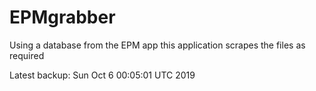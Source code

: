 # EPMgrabber
Using a database from the EPM app this application scrapes the files as required


Latest backup: Sun Oct 6 00:05:01 UTC 2019
